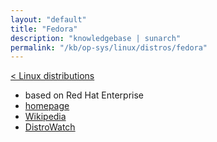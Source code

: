 ```yaml
---
layout: "default"
title: "Fedora"
description: "knowledgebase | sunarch"
permalink: "/kb/op-sys/linux/distros/fedora"
---
```

<!--
This Source Code Form is subject to the terms of the Mozilla Public
License, v. 2.0. If a copy of the MPL was not distributed with this
file, You can obtain one at http://mozilla.org/MPL/2.0/.
-->

[< Linux distributions](distros.md)

- based on Red Hat Enterprise
- [homepage](https://getfedora.org)
- [Wikipedia](https://en.wikipedia.org/wiki/Fedora_(operating_system))
- [DistroWatch](https://distrowatch.com/table.php?distribution=Fedora)
